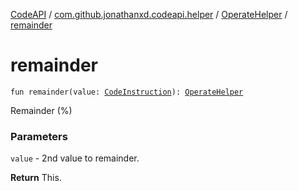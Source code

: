 [CodeAPI](../../index.md) / [com.github.jonathanxd.codeapi.helper](../index.md) / [OperateHelper](index.md) / [remainder](.)

# remainder

`fun remainder(value: `[`CodeInstruction`](../../com.github.jonathanxd.codeapi/-code-instruction.md)`): `[`OperateHelper`](index.md)

Remainder (%)

### Parameters

`value` - 2nd value to remainder.

**Return**
This.


